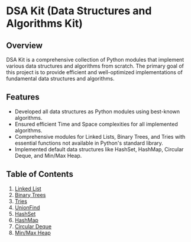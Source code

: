 # DSA Kit (Data Structures and Algorithms Kit)

## Overview

DSA Kit is a comprehensive collection of Python modules that implement various data structures and algorithms from scratch. The primary goal of this project is to provide efficient and well-optimized implementations of fundamental data structures and algorithms.

## Features

- Developed all data structures as Python modules using best-known algorithms.
- Ensured efficient Time and Space complexities for all implemented algorithms.
- Comprehensive modules for Linked Lists, Binary Trees, and Tries with essential functions not available in Python's standard library.
- Implemented default data structures like HashSet, HashMap, Circular Deque, and Min/Max Heap.

## Table of Contents

1. [Linked List](./src/linkedList.md)
2. [Binary Trees](./src/BinaryTree.md)
3. [Tries](./src/Trie.md)
4. [UnionFind](./src/UnionFind.md)
4. [HashSet](src/HashSet.md)
5. [HashMap](src/HashMap.md)
6. [Circular Deque](src/CircularDeque.md)
7. [Min/Max Heap](src/heap.md)